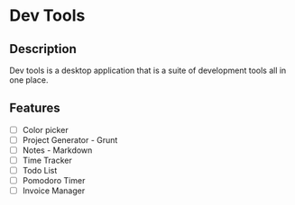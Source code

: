 # Dev Tools

## Description
Dev tools is a desktop application that is a suite of development tools all in one place.

## Features
- [ ] Color picker
- [ ] Project Generator - Grunt
- [ ] Notes - Markdown
- [ ] Time Tracker
- [ ] Todo List
- [ ] Pomodoro Timer
- [ ] Invoice Manager
